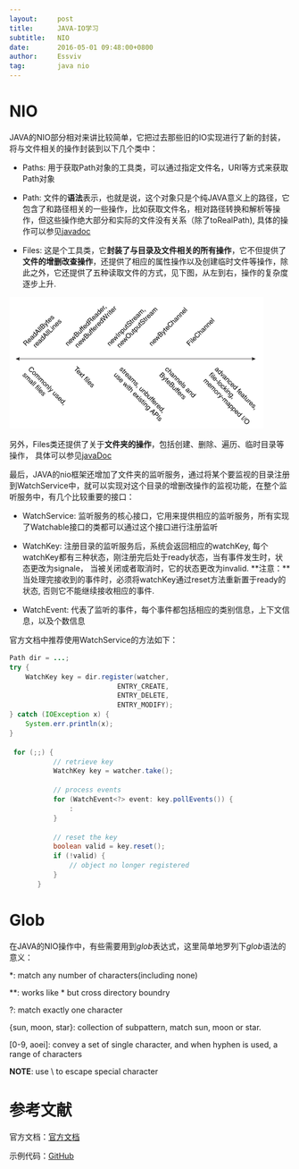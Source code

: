 ```yaml
---
layout:     post
title:      JAVA-IO学习
subtitle:   NIO
date:       2016-05-01 09:48:00+0800
author:     Essviv
tag:        java nio
---
```


# NIO

JAVA的NIO部分相对来讲比较简单，它把过去那些旧的IO实现进行了新的封装，将与文件相关的操作封装到以下几个类中： 

* Paths: 用于获取Path对象的工具类，可以通过指定文件名，URI等方式来获取Path对象

* Path: 文件的**语法**表示，也就是说，这个对象只是个纯JAVA意义上的路径，它包含了和路径相关的一些操作，比如获取文件名，相对路径转换和解析等操作，但这些操作绝大部分和实际的文件没有关系（除了toRealPath), 具体的操作可以参见[javadoc](https://docs.oracle.com/javase/7/docs/api/java/nio/file/Path.html)

* Files: 这是个工具类，它**封装了与目录及文件相关的所有操作**，它不但提供了**文件的增删改查操作**，还提供了相应的属性操作以及创建临时文件等操作，除此之外，它还提供了五种读取文件的方式，见下图，从左到右，操作的复杂度逐步上升. 

![读取文件的方式](https://raw.githubusercontent.com/Essviv/images/master/java-io-read-file.gif)

另外，Files类还提供了关于**文件夹的操作**，包括创建、删除、遍历、临时目录等操作， 具体可以参见[javaDoc](https://docs.oracle.com/javase/7/docs/api/java/nio/file/Files.html)

最后，JAVA的nio框架还增加了文件夹的监听服务，通过将某个要监视的目录注册到WatchService中，就可以实现对这个目录的增删改操作的监视功能，在整个监听服务中，有几个比较重要的接口： 

* WatchService: 监听服务的核心接口，它用来提供相应的监听服务，所有实现了Watchable接口的类都可以通过这个接口进行注册监听

* WatchKey: 注册目录的监听服务后，系统会返回相应的watchKey, 每个watchKey都有三种状态，刚注册完后处于ready状态，当有事件发生时，状态更改为signale， 当被关闭或者取消时，它的状态更改为invalid. **注意：**当处理完接收到的事件时，必须将watchKey通过reset方法重新置于ready的状态, 否则它不能继续接收相应的事件.

* WatchEvent: 代表了监听的事件，每个事件都包括相应的类别信息，上下文信息，以及个数信息

官方文档中推荐使用WatchService的方法如下：

```java
Path dir = ...;
try {
    WatchKey key = dir.register(watcher,
                           ENTRY_CREATE,
                           ENTRY_DELETE,
                           ENTRY_MODIFY);
} catch (IOException x) {
    System.err.println(x);
}

 for (;;) {
           // retrieve key
           WatchKey key = watcher.take();
  
           // process events
           for (WatchEvent<?> event: key.pollEvents()) {
               :
           }
  
           // reset the key
           boolean valid = key.reset();
           if (!valid) {
               // object no longer registered
           }
       }
```

# Glob

在JAVA的NIO操作中，有些需要用到*glob*表达式，这里简单地罗列下*glob*语法的意义： 

\*: match any number of characters(including none)

\*\*: works like * but cross directory boundry

?: match exactly one character

{sun, moon, star}: collection of subpattern, match sun, moon or star.

[0-9, aoei]: convey a set of single character, and when hyphen is used, a range of characters

**NOTE**: use \ to escape special character

# 参考文献

官方文档：[官方文档](http://docs.oracle.com/javase/tutorial/essential/io/index.html)

示例代码：[GitHub](https://github.com/Essviv/nio)